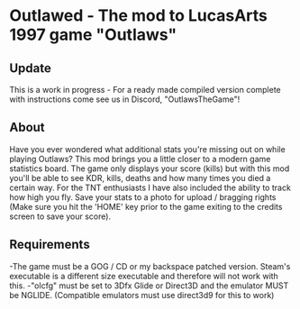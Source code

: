 # Outlawed - The mod to LucasArts 1997 game "Outlaws"
## Update
This is a work in progress - For a ready made compiled version complete with instructions come see us in Discord, "OutlawsTheGame"!

## About
Have you ever wondered what additional stats you're missing out on while playing Outlaws? This mod brings you a little closer to a modern game statistics board. The game only displays your score (kills) but with this mod you'll be able to see KDR, kills, deaths and how many times you died a certain way. For the TNT enthusiasts I have also included the ability to track how high you fly. Save your stats to a photo for upload / bragging rights (Make sure you hit the 'HOME' key prior to the game exiting to the credits screen to save your score).

## Requirements
-The game must be a GOG / CD or my backspace patched version. Steam's executable is a different size executable and therefore will not work with this.
-"olcfg" must be set to 3Dfx Glide or Direct3D and the emulator MUST be NGLIDE. (Compatible emulators must use direct3d9 for this to work)
